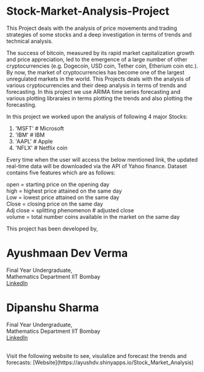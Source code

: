 # Stock-Market-Analysis-Project

This Project deals with the analysis of price movements and trading strategies of some stocks and a deep investigation in terms of trends and technical analysis.

The success of bitcoin, measured by its rapid market capitalization growth and price appreciation, led to the emergence of a large number of other cryptocurrencies (e.g. Dogecoin, USD coin, Tether coin, Etherium coin etc.). By now, the market of cryptocurrencies has become one of the largest unregulated markets in the world. This Projects deals with the analysis of various cryptocurrencies and their deep analysis in terms of trends and forecasting. In this project we use ARIMA time series forecasting and various plotting libraraies in terms plotting the trends and also plotting the forecasting.

In this project we worked upon the analysis of following 4 major Stocks:<br/>

1. 'MSFT' # Microsoft <br/>
2. 'IBM' # IBM <br/>
3. 'AAPL' # Apple <br/>
4. 'NFLX' # Netflix coin <br/>

Every time when the user will access the below mentioned link, the updated real-time data will be downloaded via the API of Yahoo finance. Dataset contains five features which are as follows: <br/>

open = starting price on the opening day  <br/>
high  = highest price attained on the same day <br/>
Low = lowest price attained on the same day <br/>
Close = closing price on the same day <br/>
Adj close  = splitting phenomenon # adjusted close <br/>
volume  = total number coins available in the market on the same day <br/>

This project has been developed by, <br/>

# Ayushmaan Dev Verma 
Final Year Undergraduate, <br/>
Mathematics Department IIT Bombay <br/>
[LinkedIn](https://www.linkedin.com/in/ayushmaan-dev-verma-654b57170) <br/>

# Dipanshu Sharma 
Final Year Undergraduate, <br/>
Mathematics Department IIT Bombay <br/>
[LinkedIn](https://www.linkedin.com/in/dipanshu-sharma-523921176) <br/>

<br/>
Visit the following website to see, visulalize and forecast the trends and forecasts: [Website](https://ayushdv.shinyapps.io/Stock_Market_Analysis)
